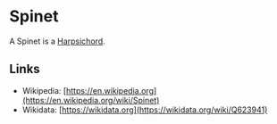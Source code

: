 # Spinet

A Spinet is a [Harpsichord](90000046.md).

## Links

- Wikipedia: [https://en.wikipedia.org](https://en.wikipedia.org/wiki/Spinet)
- Wikidata: [https://wikidata.org](https://wikidata.org/wiki/Q623941)
